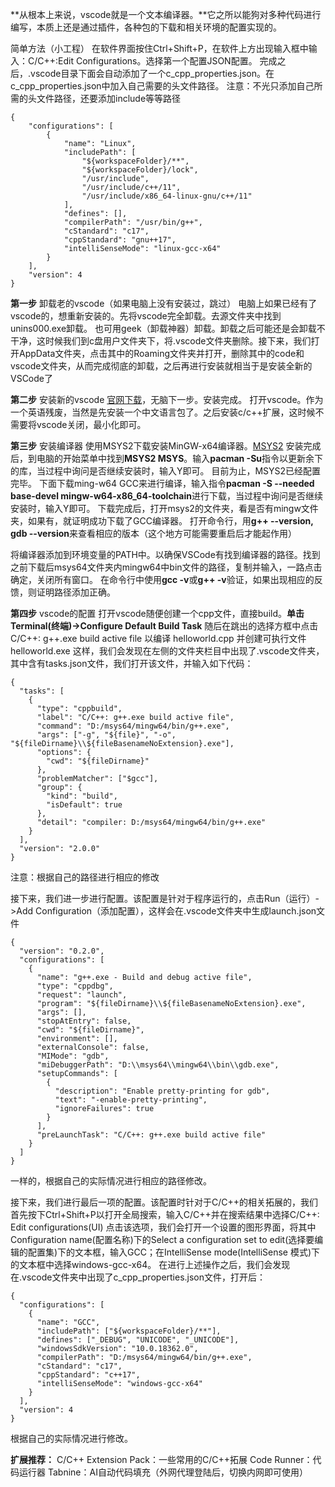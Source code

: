 **从根本上来说，vscode就是一个文本编译器。**它之所以能狗对多种代码进行编写，本质上还是通过插件，各种包的下载和相关环境的配置实现的。

简单方法（小工程）
在软件界面按住Ctrl+Shift+P，在软件上方出现输入框中输入：C/C++:Edit Configurations。选择第一个配置JSON配置。
完成之后，.vscode目录下面会自动添加了一个c_cpp_properties.json。在c_cpp_properties.json中加入自己需要的头文件路径。
注意：不光只添加自己所需的头文件路径，还要添加include等等路径
```
{
    "configurations": [
        {
            "name": "Linux",
            "includePath": [
                "${workspaceFolder}/**",
                "${workspaceFolder}/lock",
                "/usr/include",
                "/usr/include/c++/11",
                "/usr/include/x86_64-linux-gnu/c++/11"
            ],
            "defines": [],
            "compilerPath": "/usr/bin/g++",
            "cStandard": "c17",
            "cppStandard": "gnu++17",
            "intelliSenseMode": "linux-gcc-x64"
        }
    ],
    "version": 4
}
```


**第一步**
卸载老的vscode（如果电脑上没有安装过，跳过）
电脑上如果已经有了vscode的，想重新安装的。先将vscode完全卸载。去源文件夹中找到unins000.exe卸载。
也可用geek（卸载神器）卸载。卸载之后可能还是会卸载不干净，这时候我们到c盘用户文件夹下，将.vscode文件夹删除。接下来，我们打开AppData文件夹，点击其中的Roaming文件夹并打开，删除其中的code和vscode文件夹，从而完成彻底的卸载，之后再进行安装就相当于是安装全新的VSCode了

**第二步**
安装新的vscode
[官网下载](https://code.visualstudio.com/docs/cpp/config-mingw)，无脑下一步。安装完成。
打开vscode。作为一个英语残废，当然是先安装一个中文语言包了。之后安装c/c++扩展，这时候不需要将vscode关闭，最小化即可。

**第三步**
安装编译器
使用MSYS2下载安装MinGW-x64编译器。[MSYS2](https://www.msys2.org/)
安装完成后，到电脑的开始菜单中找到**MSYS2 MSYS**。输入**pacman -Su**指令以更新余下的库，当过程中询问是否继续安装时，输入Y即可。
目前为止，MSYS2已经配置完毕。
下面下载ming-w64 GCC来进行编译，输入指令**pacman -S --needed base-devel mingw-w64-x86_64-toolchain**进行下载，当过程中询问是否继续安装时，输入Y即可。
下载完成后，打开msys2的文件夹，看是否有mingw文件夹，如果有，就证明成功下载了GCC编译器。
打开命令行，用**g++ --version, gdb --version**来查看相应的版本（这个地方可能需要重启后才能起作用）

将编译器添加到环境变量的PATH中。以确保VSCode有找到编译器的路径。找到之前下载后msys64文件夹内mingw64中bin文件的路径，复制并输入，一路点击确定，关闭所有窗口。
在命令行中使用**gcc -v**或**g++ -v**验证，如果出现相应的反馈，则证明路径添加正确。


**第四步**
vscode的配置
打开vscode随便创建一个cpp文件，直接build。**单击Terminal(终端)->Configure Default Build Task**
随后在跳出的选择方框中点击C/C++: g++.exe build active file 以编译 helloworld.cpp 并创建可执行文件helloworld.exe
这样，我们会发现在左侧的文件夹栏目中出现了.vscode文件夹，其中含有tasks.json文件，我们打开该文件，并输入如下代码：
```
{
  "tasks": [
    {
      "type": "cppbuild",
      "label": "C/C++: g++.exe build active file",
      "command": "D:/msys64/mingw64/bin/g++.exe",
      "args": ["-g", "${file}", "-o", "${fileDirname}\\${fileBasenameNoExtension}.exe"],
      "options": {
        "cwd": "${fileDirname}"
      },
      "problemMatcher": ["$gcc"],
      "group": {
        "kind": "build",
        "isDefault": true
      },
      "detail": "compiler: D:/msys64/mingw64/bin/g++.exe"
    }
  ],
  "version": "2.0.0"
}
```
注意：根据自己的路径进行相应的修改

接下来，我们进一步进行配置。该配置是针对于程序运行的，点击Run（运行）->Add Configuration（添加配置），这样会在.vscode文件夹中生成launch.json文件
```
{
  "version": "0.2.0",
  "configurations": [
    {
      "name": "g++.exe - Build and debug active file",
      "type": "cppdbg",
      "request": "launch",
      "program": "${fileDirname}\\${fileBasenameNoExtension}.exe",
      "args": [],
      "stopAtEntry": false,
      "cwd": "${fileDirname}",
      "environment": [],
      "externalConsole": false,
      "MIMode": "gdb",
      "miDebuggerPath": "D:\\msys64\\mingw64\\bin\\gdb.exe",
      "setupCommands": [
        {
          "description": "Enable pretty-printing for gdb",
          "text": "-enable-pretty-printing",
          "ignoreFailures": true
        }
      ],
      "preLaunchTask": "C/C++: g++.exe build active file"
    }
  ]
}
```
一样的，根据自己的实际情况进行相应的路径修改。

接下来，我们进行最后一项的配置。该配置时针对于C/C++的相关拓展的，我们首先按下Ctrl+Shift+P以打开全局搜索，输入C/C++并在搜索结果中选择C/C++: Edit configurations(UI)
点击该选项，我们会打开一个设置的图形界面，将其中Configuration name(配置名称)下的Select a configuration set to edit(选择要编辑的配置集)下的文本框，输入GCC；在IntelliSense mode(IntelliSense 模式)下的文本框中选择windows-gcc-x64。
在进行上述操作之后，我们会发现在.vscode文件夹中出现了c_cpp_properties.json文件，打开后：
```
{
  "configurations": [
    {
      "name": "GCC",
      "includePath": ["${workspaceFolder}/**"],
      "defines": ["_DEBUG", "UNICODE", "_UNICODE"],
      "windowsSdkVersion": "10.0.18362.0",
      "compilerPath": "D:/msys64/mingw64/bin/g++.exe",
      "cStandard": "c17",
      "cppStandard": "c++17",
      "intelliSenseMode": "windows-gcc-x64"
    }
  ],
  "version": 4
}
```
根据自己的实际情况进行修改。


**扩展推荐：**
C/C++ Extension Pack：一些常用的C/C++拓展
Code Runner：代码运行器
Tabnine：AI自动代码填充（外网代理登陆后，切换内网即可使用）